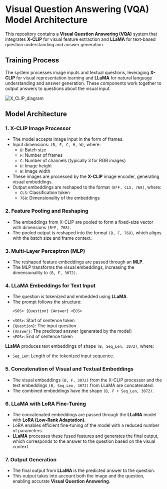 # Visual Question Answering (VQA) Model Architecture

This repository contains a **Visual Question Answering (VQA)** system that integrates **X-CLIP** for visual feature extraction and **LLaMA** for text-based question understanding and answer generation.

## Training Process

The system processes image inputs and textual questions, leveraging **X-CLIP** for visual representation learning and **LLaMA** for natural language understanding and answer generation. These components work together to output answers to questions about the visual input.

![X_CLIP_diagram](https://github.com/user-attachments/assets/e1556f7d-4a35-4b46-88b7-13e597d69cd2)


## Model Architecture

### 1. X-CLIP Image Processor

- The model accepts image input in the form of frames.
- Input dimensions: `(B, F, C, H, W)`, where:
  - `B`: Batch size
  - `F`: Number of frames
  - `C`: Number of channels (typically 3 for RGB images)
  - `H`: Image height
  - `W`: Image width
- These images are processed by the **X-CLIP** image encoder, generating visual embeddings.
- Output embeddings are reshaped to the format `(B*F, CLS, 768)`, where:
  - `CLS`: Classification token
  - `768`: Dimensionality of the embeddings

### 2. Feature Pooling and Reshaping

- The embeddings from X-CLIP are pooled to form a fixed-size vector with dimensions `(B*F, 768)`.
- The pooled output is reshaped into the format `(B, F, 768)`, which aligns with the batch size and frame context.

### 3. Multi-Layer Perceptron (MLP)

- The reshaped feature embeddings are passed through an **MLP**.
- The MLP transforms the visual embeddings, increasing the dimensionality to `(B, F, 3072)`.

### 4. LLaMA Embeddings for Text Input

- The question is tokenized and embedded using **LLaMA**.
- The prompt follows the structure:
  ```text
  <SOS> {Question} {Answer} <EOS>
- `<SOS>`: Start of sentence token
- `{Question}`: The input question
- `{Answer}`: The predicted answer (generated by the model)
- `<EOS>`: End of sentence token

**LLaMA** produces text embeddings of shape `(B, Seq_Len, 3072)`, where:
- `Seq_Len`: Length of the tokenized input sequence.

### 5. Concatenation of Visual and Textual Embeddings

- The visual embeddings `(B, F, 3072)` from the X-CLIP processor and the text embeddings `(B, Seq_Len, 3072)` from LLaMA are concatenated.
- The combined embeddings have the shape `(B, F + Seq_Len, 3072)`.

### 6. LLaMA with LoRA Fine-Tuning

- The concatenated embeddings are passed through the **LLaMA** model with **LoRA (Low-Rank Adaptation)**.
- LoRA enables efficient fine-tuning of the model with a reduced number of parameters.
- **LLaMA** processes these fused features and generates the final output, which corresponds to the answer to the question based on the visual context.

### 7. Output Generation

- The final output from **LLaMA** is the predicted answer to the question.
- This output takes into account both the image and the question, enabling accurate **Visual Question Answering**.
